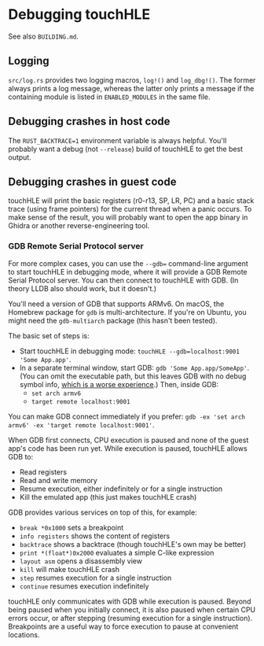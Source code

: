# Debugging touchHLE

See also `BUILDING.md`.

## Logging

`src/log.rs` provides two logging macros, `log!()` and `log_dbg!()`. The former always prints a log message, whereas the latter only prints a message if the containing module is listed in `ENABLED_MODULES` in the same file.

## Debugging crashes in host code

The `RUST_BACKTRACE=1` environment variable is always helpful. You'll probably want a debug (not `--release`) build of touchHLE to get the best output.

## Debugging crashes in guest code

touchHLE will print the basic registers (r0-r13, SP, LR, PC) and a basic stack trace (using frame pointers) for the current thread when a panic occurs. To make sense of the result, you will probably want to open the app binary in Ghidra or another reverse-engineering tool.

### GDB Remote Serial Protocol server

For more complex cases, you can use the `--gdb=` command-line argument to start touchHLE in debugging mode, where it will provide a GDB Remote Serial Protocol server. You can then connect to touchHLE with GDB. (In theory LLDB also should work, but it doesn't.)

You'll need a version of GDB that supports ARMv6. On macOS, the Homebrew package for `gdb` is multi-architecture. If you're on Ubuntu, you might need the `gdb-multiarch` package (this hasn't been tested).

The basic set of steps is:

* Start touchHLE in debugging mode: `touchHLE --gdb=localhost:9001 'Some App.app'`.
* In a separate terminal window, start GDB: `gdb 'Some App.app/SomeApp'`. (You can omit the executable path, but this leaves GDB with no debug symbol info, [which is a worse experience](https://sourceware.org/bugzilla/show_bug.cgi?id=30234).) Then, inside GDB:
  * `set arch armv6`
  * `target remote localhost:9001`

You can make GDB connect immediately if you prefer: `gdb -ex 'set arch armv6' -ex 'target remote localhost:9001'`.

When GDB first connects, CPU execution is paused and none of the guest app's code has been run yet. While execution is paused, touchHLE allows GDB to:

* Read registers
* Read and write memory
* Resume execution, either indefinitely or for a single instruction
* Kill the emulated app (this just makes touchHLE crash)

GDB provides various services on top of this, for example:

* `break *0x1000` sets a breakpoint
* `info registers` shows the content of registers
* `backtrace` shows a backtrace (though touchHLE's own may be better)
* `print *(float*)0x2000` evaluates a simple C-like expression
* `layout asm` opens a disassembly view
* `kill` will make touchHLE crash
* `step` resumes execution for a single instruction
* `continue` resumes execution indefinitely

touchHLE only communicates with GDB while execution is paused. Beyond being paused when you initially connect, it is also paused when certain CPU errors occur, or after stepping (resuming execution for a single instruction). Breakpoints are a useful way to force execution to pause at convenient locations.

